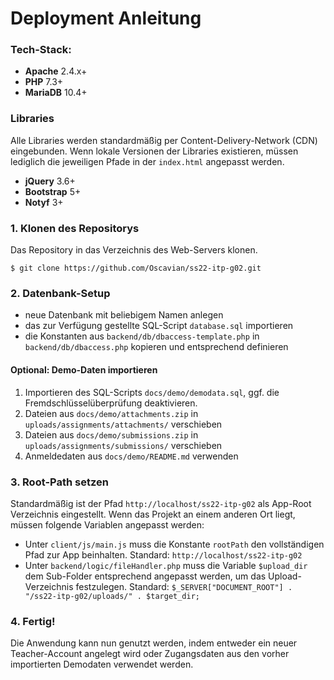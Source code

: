 # Deployment Anleitung

### Tech-Stack:

- **Apache** 2.4.x+
- **PHP** 7.3+
- **MariaDB** 10.4+ 

### Libraries
Alle Libraries werden standardmäßig per Content-Delivery-Network (CDN) eingebunden.
Wenn lokale Versionen der Libraries existieren, müssen lediglich die jeweiligen Pfade in der ``index.html``
angepasst werden.

- **jQuery** 3.6+ 
- **Bootstrap** 5+
- **Notyf** 3+

### 1. Klonen des Repositorys
Das Repository in das Verzeichnis des Web-Servers klonen.
```
$ git clone https://github.com/Oscavian/ss22-itp-g02.git 
```

### 2. Datenbank-Setup
- neue Datenbank mit beliebigem Namen anlegen
- das zur Verfügung gestellte SQL-Script `database.sql` importieren
- die Konstanten aus ``backend/db/dbaccess-template.php`` in ``backend/db/dbaccess.php`` kopieren und entsprechend definieren

#### Optional: Demo-Daten importieren

1. Importieren des SQL-Scripts ``docs/demo/demodata.sql``, ggf. die Fremdschlüsselüberprüfung deaktivieren.
2. Dateien aus ``docs/demo/attachments.zip`` in `uploads/assignments/attachments/` verschieben
3. Dateien aus ``docs/demo/submissions.zip`` in `uploads/assignments/submissions/` verschieben
4. Anmeldedaten aus ``docs/demo/README.md`` verwenden


### 3. Root-Path setzen
Standardmäßig ist der Pfad `http://localhost/ss22-itp-g02` als App-Root Verzeichnis eingestellt.
Wenn das Projekt an einem anderen Ort liegt, müssen folgende Variablen angepasst werden:

- Unter ``client/js/main.js`` muss die Konstante `rootPath` den vollständigen Pfad zur App beinhalten. 
Standard: `http://localhost/ss22-itp-g02` 
- Unter ``backend/logic/fileHandler.php`` muss die Variable `$upload_dir` dem Sub-Folder entsprechend angepasst werden, um das Upload-Verzeichnis festzulegen.
Standard: ``$_SERVER["DOCUMENT_ROOT"] . "/ss22-itp-g02/uploads/" . $target_dir;``

### 4. Fertig!
Die Anwendung kann nun genutzt werden, indem entweder ein neuer Teacher-Account angelegt wird oder Zugangsdaten aus den vorher importierten Demodaten verwendet werden.